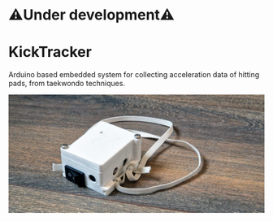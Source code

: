 # ⚠️Under development⚠️ </span>

# KickTracker

Arduino based embedded system for collecting acceleration data of hitting pads, from taekwondo techniques.

![KickTracker](./assets/kicksensor.jpg)


